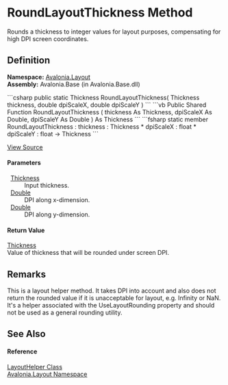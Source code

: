 # RoundLayoutThickness Method


Rounds a thickness to integer values for layout purposes, compensating for high DPI screen coordinates.



## Definition
**Namespace:** <a href="N_Avalonia_Layout">Avalonia.Layout</a>  
**Assembly:** Avalonia.Base (in Avalonia.Base.dll)

<Tabs groupId="api-code-preview">
<TabItem value="csharp" label="C#">
```csharp
public static Thickness RoundLayoutThickness(
	Thickness thickness,
	double dpiScaleX,
	double dpiScaleY
)
```
</TabItem>
<TabItem value="vb" label="VB">
```vb
Public Shared Function RoundLayoutThickness ( 
	thickness As Thickness,
	dpiScaleX As Double,
	dpiScaleY As Double
) As Thickness
```
</TabItem>
<TabItem value="fsharp" label="F#">
```fsharp
static member RoundLayoutThickness : 
        thickness : Thickness * 
        dpiScaleX : float * 
        dpiScaleY : float -> Thickness 
```
</TabItem>
</Tabs>



<a href="https://github.com/AvaloniaUI/Avalonia/tree/master/src/Avalonia.Base/Layout/LayoutHelper.cs#L191" title="View the source code">View Source</a>



#### Parameters
<dl><dt>  <a href="T_Avalonia_Thickness">Thickness</a></dt><dd>Input thickness.</dd><dt>  <a href="https://learn.microsoft.com/dotnet/api/system.double" target="_blank" rel="noopener noreferrer">Double</a></dt><dd>DPI along x-dimension.</dd><dt>  <a href="https://learn.microsoft.com/dotnet/api/system.double" target="_blank" rel="noopener noreferrer">Double</a></dt><dd>DPI along y-dimension.</dd></dl>

#### Return Value
<a href="T_Avalonia_Thickness">Thickness</a>  
Value of thickness that will be rounded under screen DPI.

## Remarks
This is a layout helper method. It takes DPI into account and also does not return the rounded value if it is unacceptable for layout, e.g. Infinity or NaN. It's a helper associated with the UseLayoutRounding property and should not be used as a general rounding utility.

## See Also


#### Reference
<a href="T_Avalonia_Layout_LayoutHelper">LayoutHelper Class</a>  
<a href="N_Avalonia_Layout">Avalonia.Layout Namespace</a>  

